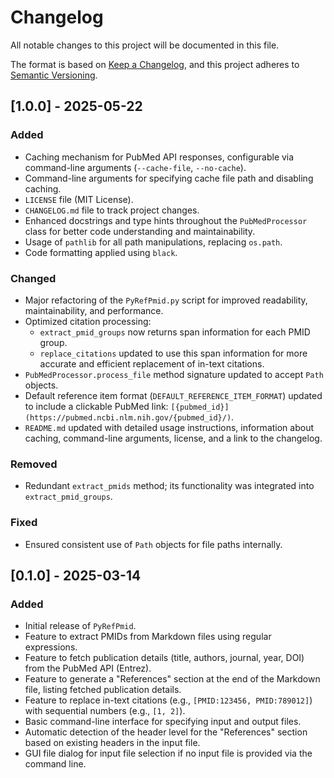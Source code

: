 # Changelog

All notable changes to this project will be documented in this file.

The format is based on [Keep a Changelog](https://keepachangelog.com/en/1.0.0/),
and this project adheres to [Semantic Versioning](https://semver.org/spec/v2.0.0.html).

## [1.0.0] - 2025-05-22

### Added
- Caching mechanism for PubMed API responses, configurable via command-line arguments (`--cache-file`, `--no-cache`).
- Command-line arguments for specifying cache file path and disabling caching.
- `LICENSE` file (MIT License).
- `CHANGELOG.md` file to track project changes.
- Enhanced docstrings and type hints throughout the `PubMedProcessor` class for better code understanding and maintainability.
- Usage of `pathlib` for all path manipulations, replacing `os.path`.
- Code formatting applied using `black`.

### Changed
- Major refactoring of the `PyRefPmid.py` script for improved readability, maintainability, and performance.
- Optimized citation processing:
    - `extract_pmid_groups` now returns span information for each PMID group.
    - `replace_citations` updated to use this span information for more accurate and efficient replacement of in-text citations.
- `PubMedProcessor.process_file` method signature updated to accept `Path` objects.
- Default reference item format (`DEFAULT_REFERENCE_ITEM_FORMAT`) updated to include a clickable PubMed link: `[{pubmed_id}](https://pubmed.ncbi.nlm.nih.gov/{pubmed_id}/)`.
- `README.md` updated with detailed usage instructions, information about caching, command-line arguments, license, and a link to the changelog.

### Removed
- Redundant `extract_pmids` method; its functionality was integrated into `extract_pmid_groups`.

### Fixed
- Ensured consistent use of `Path` objects for file paths internally.

## [0.1.0] - 2025-03-14

### Added
- Initial release of `PyRefPmid`.
- Feature to extract PMIDs from Markdown files using regular expressions.
- Feature to fetch publication details (title, authors, journal, year, DOI) from the PubMed API (Entrez).
- Feature to generate a "References" section at the end of the Markdown file, listing fetched publication details.
- Feature to replace in-text citations (e.g., `[PMID:123456, PMID:789012]`) with sequential numbers (e.g., `[1, 2]`).
- Basic command-line interface for specifying input and output files.
- Automatic detection of the header level for the "References" section based on existing headers in the input file.
- GUI file dialog for input file selection if no input file is provided via the command line.
